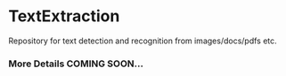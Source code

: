 # TextExtraction

Repository for text detection and recognition from images/docs/pdfs etc.

### More Details COMING SOON...
